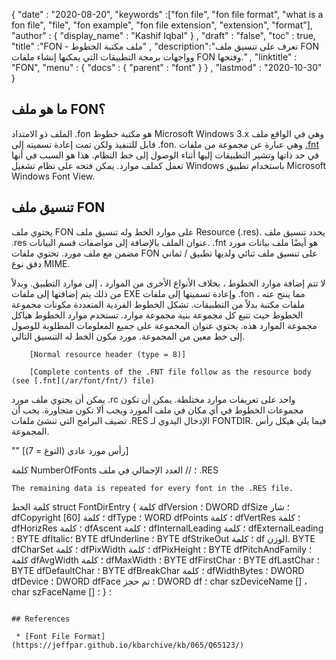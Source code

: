 {
  "date" : "2020-08-20",
  "keywords" :["fon file", "fon file format", "what is a fon file", "file", "fon example", "fon file extension", "extension", "format"],
  "author" : {
    "display_name" : "Kashif Iqbal"
} ,
  "draft" : "false",
  "toc" : true,
  "title" :"FON - ملف مكتبة الخطوط" ,
  "description":"تعرف على تنسيق ملف FON وواجهات برمجة التطبيقات التي يمكنها إنشاء ملفات FON وفتحها." ,
  "linktitle" : "FON",
  "menu" : {
    "docs" : {
      "parent" : "font"
}
} ,
  "lastmod" : "2020-10-30"
}

## ما هو ملف FON؟

الملف ذو الامتداد .fon هو مكتبة خطوط Microsoft Windows 3.x وهي في الواقع ملف قابل للتنفيذ ولكن تمت إعادة تسميته إلى .fon. وهي عبارة عن مجموعة من ملفات [.fnt](/ar/font/fnt/) في حد ذاتها وتشير التطبيقات إليها أثناء الوصول إلى خط النظام. هذا هو السبب في أنها تعمل كملف موارد. يمكن فتحه على نظام تشغيل Windows باستخدام تطبيق Microsoft Windows Font View.

## تنسيق ملف FON

يحتوي ملف FON على موارد الخط وله تنسيق ملف Resource (.res). يحدد تنسيق ملف .res عنوان الملف بالإضافة إلى مواصفات قسم البيانات. .fnt هو أيضًا ملف بيانات مورد مضمن مع ملف مورد. تحتوي ملفات FON على تنسيق ملف ثنائي ولديها تطبيق / ثماني دفق نوع MIME.

لا تتم إضافة موارد الخطوط ، بخلاف الأنواع الأخرى من الموارد ، إلى موارد التطبيق. وبدلاً من ذلك يتم إضافتها إلى ملفات EXE وإعادة تسميتها إلى ملفات .fon ، مما ينتج عنه ملفات مكتبة بدلاً من التطبيقات. تشكل الخطوط الفردية المتعددة مكونات مجموعة الخطوط حيث تتبع كل مجموعة بنية مجموعة موارد. تستخدم موارد الخطوط هياكل مجموعة الموارد هذه. يحتوي عنوان المجموعة على جميع المعلومات المطلوبة للوصول إلى خط معين من المجموعة. مورد مكون الخط له التنسيق التالي.
```
    [Normal resource header (type = 8)]

    [Complete contents of the .FNT file follow as the resource body (see [.fnt](/ar/font/fnt/) file)
```
يمكن أن يحتوي ملف مورد .rc واحد على تعريفات موارد مختلطة. يمكن أن تكون مجموعات الخطوط في أي مكان في ملف المورد ويجب ألا تكون متجاورة. يجب أن تضيف البرامج التي تنشئ ملفات .RES الإدخال اليدوي لـ FONTDIR. فيما يلي هيكل رأس المجموعة.

""
[رأس مورد عادي (النوع = 7)]

كلمة NumberOfFonts ؛ // العدد الإجمالي في ملف .RES
```     
The remaining data is repeated for every font in the .RES file.

```
كلمة الخط
struct FontDirEntry {
كلمة dfVersion ؛
DWORD dfSize ؛
شار dfCopyright [60] ؛
كلمة dfType ؛
WORD dfPoints ؛
كلمة dfVertRes ؛
كلمة dfHorizRes ؛
كلمة dfAscent ؛
كلمة dfInternalLeading ؛
كلمة dfExternalLeading ؛
BYTE dfItalic؛
BYTE dfUnderline ؛
BYTE dfStrikeOut ؛
كلمة df الوزن.
BYTE dfCharSet ؛
كلمة dfPixWidth ؛
كلمة dfPixHeight ؛
BYTE dfPitchAndFamily ؛
كلمة dfAvgWidth ؛
كلمة dfMaxWidth ؛
BYTE dfFirstChar ؛
BYTE dfLastChar ؛
BYTE dfDefaultChar ؛
BYTE dfBreakChar ؛
كلمة dfWidthBytes ؛
DWORD dfDevice ؛
DWORD dfFace ؛
تم حجز DWORD df ؛
char szDeviceName [] ،
char szFaceName [] ؛
} ؛
```

## References

 * [Font File Format](https://jeffpar.github.io/kbarchive/kb/065/Q65123/)

